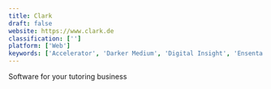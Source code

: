 ```yaml
---
title: Clark
draft: false 
website: https://www.clark.de
classification: ['']
platform: ['Web']
keywords: ['Accelerator', 'Darker Medium', 'Digital Insight', 'Ensenta', 'Flash', 'Grade Hound', 'GradePoint', 'NightOwl', 'Photomath', 'Plaid', 'QuoteMedia', 'Read í\xa0½í²© Faster', 'Sans Forgetica', 'Spritz Bookmarklet', 'Squirt', 'Studypool', 'The Homework App', 'Upshot', 'Verafin', 'study101']
---
```

Software for your tutoring business